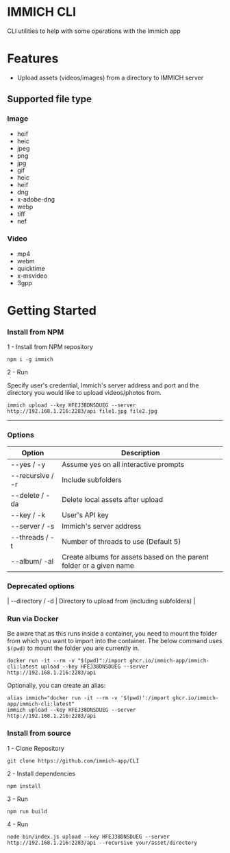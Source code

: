 # IMMICH CLI

CLI utilities to help with some operations with the Immich app

# Features

- Upload assets (videos/images) from a directory to IMMICH server

## Supported file type

### Image

- heif
- heic
- jpeg
- png
- jpg
- gif
- heic
- heif
- dng
- x-adobe-dng
- webp
- tiff
- nef

### Video

- mp4
- webm
- quicktime
- x-msvideo
- 3gpp

# Getting Started

### Install from NPM

1 - Install from NPM repository

```
npm i -g immich
```

2 - Run

Specify user's credential, Immich's server address and port and the directory you would like to upload videos/photos from.

```
immich upload --key HFEJ38DNSDUEG --server http://192.168.1.216:2283/api file1.jpg file2.jpg
```



---

### Options

| Option           | Description                                                         |
| ---------------- | ------------------------------------------------------------------- |
| --yes / -y       | Assume yes on all interactive prompts                               |
| --recursive / -r | Include subfolders                                                  |
| --delete / -da   | Delete local assets after upload                                    |
| --key / -k       | User's API key                                                      |
| --server / -s    | Immich's server address                                             |
| --threads / -t   | Number of threads to use (Default 5)                                |
| --album/ -al     | Create albums for assets based on the parent folder or a given name |

### Deprecated options


| --directory / -d | Directory to upload from (including subfolders)                     |

### Run via Docker

Be aware that as this runs inside a container, you need to mount the folder from which you want to import into 
the container. The below command uses `$(pwd)` to mount the folder you are currently in.

```
docker run -it --rm -v "$(pwd)":/import ghcr.io/immich-app/immich-cli:latest upload --key HFEJ38DNSDUEG --server http://192.168.1.216:2283/api
```

Optionally, you can create an alias:

```
alias immich="docker run -it --rm -v '$(pwd)':/import ghcr.io/immich-app/immich-cli:latest"
immich upload --key HFEJ38DNSDUEG --server http://192.168.1.216:2283/api
```

### Install from source

1 - Clone Repository

```
git clone https://github.com/immich-app/CLI
```

2 - Install dependencies

```
npm install
```

3 - Run

```
npm run build
```

4 - Run

```
node bin/index.js upload --key HFEJ38DNSDUEG --server http://192.168.1.216:2283/api --recursive your/asset/directory
```
